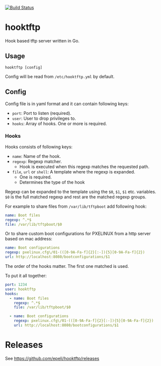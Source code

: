 [![Build Status](https://travis-ci.org/epeli/hooktftp.png?branch=master)](https://travis-ci.org/epeli/hooktftp)

# hooktftp

Hook based tftp server written in Go.

## Usage

    hooktftp [config]

Config will be read from `/etc/hooktftp.yml` by default.

## Config

Config file is in yaml format and it can contain following keys:

  - `port`: Port to listen (required).
  - `user`: User to drop privileges to.
  - `hooks`: Array of hooks. One or more is required.

### Hooks

Hooks consists of following keys:

  - `name`: Name of the hook.
  - `regexp`: Regexp matcher.
    - Hook is executed when this regexp matches the requested path.
  - `file`, `url` or `shell`: A template where the regexp is expanded.
    - One is required.
    - Determines the type of the hook

Regexp can be expanded to the template using the `$0`, `$1`, `$1` etc.
variables. `$0` is the full matched regexp and rest are the matched regexp
groups.

For example to share files from `/var/lib/tftpboot` add following hook:

```yaml
name: Boot files
regexp: ^.*$
file: /var/lib/tftpboot/$0
```

Or to share custom boot configurations for PXELINUX from a http server based on
mac address:

```yaml
name: Boot configurations
regexp: pxelinux.cfg\/01-(([0-9A-Fa-f]{2}[:-]){5}[0-9A-Fa-f]{2})
url: http://localhost:8080/bootconfigurations/$1
```

The order of the hooks matter. The first one matched is used.

To put it all together:


```yaml
port: 1234
user: hooktftp
hooks:
  - name: Boot files
    regexp: ^.*$
    file: /var/lib/tftpboot/$0

  - name: Boot configurations
    regexp: pxelinux.cfg\/01-(([0-9A-Fa-f]{2}[:-]){5}[0-9A-Fa-f]{2})
    url: http://localhost:8080/bootconfigurations/$1
```

# Releases

See <https://github.com/epeli/hooktftp/releases>
